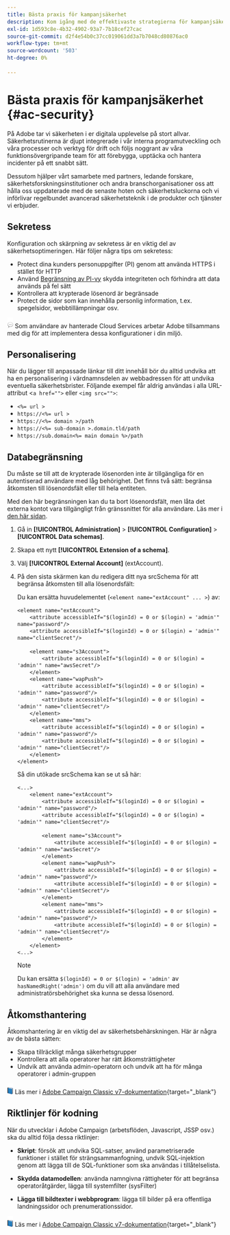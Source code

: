 ```yaml
---
title: Bästa praxis för kampanjsäkerhet
description: Kom igång med de effektivaste strategierna för kampanjsäkerhet
exl-id: 1d593c8e-4b32-4902-93a7-7b18cef27cac
source-git-commit: d2f4e54b0c37cc019061dd3a7b7048cd80876ac0
workflow-type: tm+mt
source-wordcount: '503'
ht-degree: 0%

---
```


# Bästa praxis för kampanjsäkerhet {#ac-security}

På Adobe tar vi säkerheten i er digitala upplevelse på stort allvar. Säkerhetsrutinerna är djupt integrerade i vår interna programutveckling och våra processer och verktyg för drift och följs noggrant av våra funktionsövergripande team för att förebygga, upptäcka och hantera incidenter på ett snabbt sätt.

Dessutom hjälper vårt samarbete med partners, ledande forskare, säkerhetsforskningsinstitutioner och andra branschorganisationer oss att hålla oss uppdaterade med de senaste hoten och säkerhetsluckorna och vi införlivar regelbundet avancerad säkerhetsteknik i de produkter och tjänster vi erbjuder.

## Sekretess

Konfiguration och skärpning av sekretess är en viktig del av säkerhetsoptimeringen. Här följer några tips om sekretess:

* Protect dina kunders personuppgifter (PI) genom att använda HTTPS i stället för HTTP
* Använd [Begränsning av PI-vy](../dev/restrict-pi-view.md) skydda integriteten och förhindra att data används på fel sätt
* Kontrollera att krypterade lösenord är begränsade
* Protect de sidor som kan innehålla personlig information, t.ex. spegelsidor, webbtillämpningar osv.

![](../assets/do-not-localize/speech.png)  Som användare av hanterade Cloud Services arbetar Adobe tillsammans med dig för att implementera dessa konfigurationer i din miljö.

## Personalisering

När du lägger till anpassade länkar till ditt innehåll bör du alltid undvika att ha en personalisering i värdnamnsdelen av webbadressen för att undvika eventuella säkerhetsbrister. Följande exempel får aldrig användas i alla URL-attribut &lt;`a href="">` eller `<img src="">`:

* `<%= url >`
* `https://<%= url >`
* `https://<%= domain >/path`
* `https://<%= sub-domain >.domain.tld/path`
* `https://sub.domain<%= main domain %>/path`

## Databegränsning

Du måste se till att de krypterade lösenorden inte är tillgängliga för en autentiserad användare med låg behörighet. Det finns två sätt: begränsa åtkomsten till lösenordsfält eller till hela entiteten.

Med den här begränsningen kan du ta bort lösenordsfält, men låta det externa kontot vara tillgängligt från gränssnittet för alla användare. Läs mer i [den här sidan](../dev/restrict-pi-view.md).

1. Gå in **[!UICONTROL Administration]** > **[!UICONTROL Configuration]** > **[!UICONTROL Data schemas]**.

1. Skapa ett nytt **[!UICONTROL Extension of a schema]**.

1. Välj **[!UICONTROL External Account]** (extAccount).

1. På den sista skärmen kan du redigera ditt nya srcSchema för att begränsa åtkomsten till alla lösenordsfält:

   Du kan ersätta huvudelementet (`<element name="extAccount" ... >`) av:

   ```
   <element name="extAccount">
       <attribute accessibleIf="$(loginId) = 0 or $(login) = 'admin'" name="password"/>
       <attribute accessibleIf="$(loginId) = 0 or $(login) = 'admin'" name="clientSecret"/>
   
       <element name="s3Account">
           <attribute accessibleIf="$(loginId) = 0 or $(login) = 'admin'" name="awsSecret"/>
       </element>
       <element name="wapPush">
           <attribute accessibleIf="$(loginId) = 0 or $(login) = 'admin'" name="password"/>
           <attribute accessibleIf="$(loginId) = 0 or $(login) = 'admin'" name="clientSecret"/>
       </element>
       <element name="mms">
           <attribute accessibleIf="$(loginId) = 0 or $(login) = 'admin'" name="password"/>
           <attribute accessibleIf="$(loginId) = 0 or $(login) = 'admin'" name="clientSecret"/>
       </element>
   </element>
   ```

   Så din utökade srcSchema kan se ut så här:

   ```
   <...>
       <element name="extAccount">
           <attribute accessibleIf="$(loginId) = 0 or $(login) = 'admin'" name="password"/>
           <attribute accessibleIf="$(loginId) = 0 or $(login) = 'admin'" name="clientSecret"/>
   
           <element name="s3Account">
               <attribute accessibleIf="$(loginId) = 0 or $(login) = 'admin'" name="awsSecret"/>
           </element>
           <element name="wapPush">
               <attribute accessibleIf="$(loginId) = 0 or $(login) = 'admin'" name="password"/>
               <attribute accessibleIf="$(loginId) = 0 or $(login) = 'admin'" name="clientSecret"/>
           </element>
           <element name="mms">
               <attribute accessibleIf="$(loginId) = 0 or $(login) = 'admin'" name="password"/>
               <attribute accessibleIf="$(loginId) = 0 or $(login) = 'admin'" name="clientSecret"/>
           </element>
       </element>
   <...> 
   ```

   >[!NOTE]
   >
   >Du kan ersätta `$(loginId) = 0 or $(login) = 'admin'` av `hasNamedRight('admin')` om du vill att alla användare med administratörsbehörighet ska kunna se dessa lösenord.


## Åtkomsthantering

Åtkomshantering är en viktig del av säkerhetsbehärskningen. Här är några av de bästa sätten:

* Skapa tillräckligt många säkerhetsgrupper
* Kontrollera att alla operatorer har rätt åtkomsträttigheter
* Undvik att använda admin-operatorn och undvik att ha för många operatorer i admin-gruppen

![](../assets/do-not-localize/book.png) Läs mer i [Adobe Campaign Classic v7-dokumentation](https://experienceleague.adobe.com/docs/campaign-classic/using/installing-campaign-classic/security-privacy/access-management.html?lang=en#webapp-operator){target=&quot;_blank&quot;}

## Riktlinjer för kodning

När du utvecklar i Adobe Campaign (arbetsflöden, Javascript, JSSP osv.) ska du alltid följa dessa riktlinjer:

* **Skript**: försök att undvika SQL-satser, använd parametriserade funktioner i stället för strängsammanfogning, undvik SQL-injektion genom att lägga till de SQL-funktioner som ska användas i tillåtelselista.

* **Skydda datamodellen**: använda namngivna rättigheter för att begränsa operatoråtgärder, lägga till systemfilter (sysFilter)

* **Lägga till bildtexter i webbprogram**: lägga till bilder på era offentliga landningssidor och prenumerationssidor.

![](../assets/do-not-localize/book.png) Läs mer i [Adobe Campaign Classic v7-dokumentation](https://experienceleague.adobe.com/docs/campaign-classic/using/installing-campaign-classic/security-privacy/scripting-coding-guidelines.html?lang=en#installing-campaign-classic){target=&quot;_blank&quot;}
